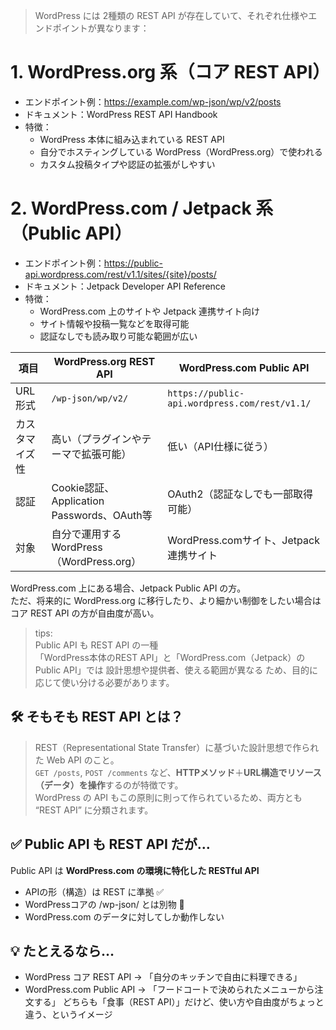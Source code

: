 > WordPress には 2種類の REST API が存在していて、それぞれ仕様やエンドポイントが異なります：
> 

# 1. WordPress.org 系（コア REST API）
- エンドポイント例：https://example.com/wp-json/wp/v2/posts
- ドキュメント：WordPress REST API Handbook
- 特徴：
  - WordPress 本体に組み込まれている REST API
  - 自分でホスティングしている WordPress（WordPress.org）で使われる
  - カスタム投稿タイプや認証の拡張がしやすい

# 2. WordPress.com / Jetpack 系（Public API）
- エンドポイント例：https://public-api.wordpress.com/rest/v1.1/sites/{site}/posts/
- ドキュメント：Jetpack Developer API Reference
- 特徴：
  - WordPress.com 上のサイトや Jetpack 連携サイト向け
  - サイト情報や投稿一覧などを取得可能
  - 認証なしでも読み取り可能な範囲が広い  
  


|項目| WordPress.org REST API  | WordPress.com Public API |
|---|--------|--------|
|URL形式|  `/wp-json/wp/v2/`  |  `https://public-api.wordpress.com/rest/v1.1/`  |
|カスタマイズ性 |  高い（プラグインやテーマで拡張可能） |  低い（API仕様に従う） |
| 認証 |  Cookie認証、Application Passwords、OAuth等  |  OAuth2（認証なしでも一部取得可能） |
| 対象 |  自分で運用するWordPress（WordPress.org） |  WordPress.comサイト、Jetpack連携サイト  |
  

WordPress.com 上にある場合、Jetpack Public API の方。  
ただ、将来的に WordPress.org に移行したり、より細かい制御をしたい場合はコア REST API の方が自由度が高い。

> tips:  
> Public API も REST API の一種  
> 「WordPress本体のREST API」と「WordPress.com（Jetpack）のPublic API」では 設計思想や提供者、使える範囲が異なる ため、目的に応じて使い分ける必要があります。

## 🛠 そもそも REST API とは？
> REST（Representational State Transfer）に基づいた設計思想で作られた Web API のこと。  
> `GET /posts`, `POST /comments` など、**HTTPメソッド**＋**URL構造でリソース（データ）を操作**するのが特徴です。  
> WordPress の API もこの原則に則って作られているため、両方とも “REST API” に分類されます。

## ✅ Public API も REST API だが…
Public API は **WordPress.com の環境に特化した RESTful API**
- APIの形（構造）は REST に準拠 ✅
- WordPressコアの /wp-json/ とは別物 👀
- WordPress.com のデータに対してしか動作しない 

## 💡 たとえるなら…
- WordPress コア REST API → 「自分のキッチンで自由に料理できる」
- WordPress.com Public API → 「フードコートで決められたメニューから注文する」
どちらも「食事（REST API）」だけど、使い方や自由度がちょっと違う、というイメージ

